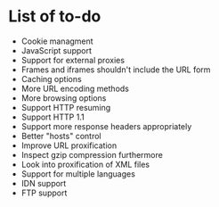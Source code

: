 # List of to-do 
 * Cookie managment
 * JavaScript support
 * Support for external proxies
 * Frames and iframes shouldn't include the URL form
 * Caching options
 * More URL encoding methods
 * More browsing options
 * Support HTTP resuming
 * Support HTTP 1.1
 * Support more response headers appropriately
 * Better "hosts" control
 * Improve URL proxification
 * Inspect gzip compression furthermore
 * Look into proxification of XML files
 * Support for multiple languages
 * IDN support
 * FTP support
 
 
 